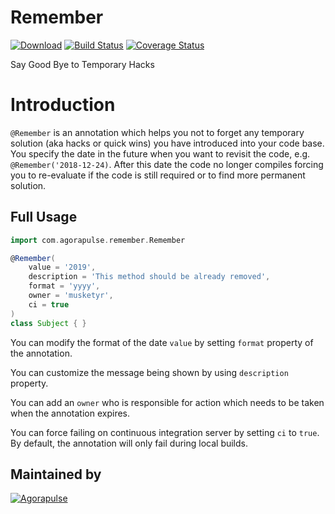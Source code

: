 # Remember

[![Download](https://api.bintray.com/packages/agorapulse/libs/remember/images/download.svg)](https://bintray.com/agorapulse/libs/remember/_latestVersion) [![Build Status](https://travis-ci.org/agorapulse/remember.svg?branch=master)](https://travis-ci.org/agorapulse/remember) [![Coverage Status](https://coveralls.io/repos/github/agorapulse/remember/badge.svg?branch=master)](https://coveralls.io/github/agorapulse/remember?branch=master)

Say Good Bye to Temporary Hacks

# Introduction

`@Remember` is an annotation which helps you not to forget any temporary solution (aka hacks or quick wins)
you have introduced into your code base. You specify the date in the future when you want to revisit the code, e.g. `@Remember('2018-12-24)`.
After this date the code no longer compiles forcing you to re-evaluate if the code is still required or to find
more permanent solution.

## Full Usage

```groovy
import com.agorapulse.remember.Remember

@Remember(
    value = '2019', 
    description = 'This method should be already removed', 
    format = 'yyyy',
    owner = 'musketyr',
    ci = true
)   
class Subject { }
```

You can modify the format of the date `value` by setting `format` property of the annotation.

You can customize the message being shown by using `description` property. 

You can add an `owner` who is responsible for action which needs to be taken when the annotation expires.

You can force failing on continuous integration server by setting `ci` to `true`. By default, the annotation will
only fail during local builds. 

## Maintained by

[![Agorapulse](https://cloud.githubusercontent.com/assets/139017/17053391/4a44735a-5034-11e6-8e72-9f4b7139d7e0.png)](https://www.agorapulse.com/)
